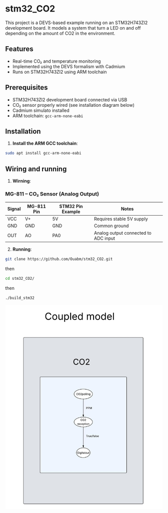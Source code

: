 # stm32_CO2
This project is a DEVS-based example running on an STM32H743ZI2 development board. It models a system that turn a LED on and off depending on the amount of CO2 in the environment.

## Features

- Real-time CO₂ and temperature monitoring
- Implemented using the DEVS formalism with Cadmium
- Runs on STM32H743ZI2 using ARM toolchain

## Prerequisites

- STM32H743ZI2 development board connected via USB
- CO₂ sensor properly wired (see installation diagram below)
- Cadmium simulato installed
- ARM toolchain: `gcc-arm-none-eabi`

## Installation

1. **Install the ARM GCC toolchain**:

```bash
sudo apt install gcc-arm-none-eabi
```
## Wiring and running 
1. **Wirning**:

### MG-811 – CO₂ Sensor (Analog Output)

| Signal | MG-811 Pin | STM32 Pin Example | Notes                                 |
|--------|------------|-------------------|---------------------------------------|
| VCC    | V+         | 5V                | Requires stable 5V supply             |
| GND    | GND        | GND               | Common ground                         |
| OUT    | AO         | PA0               | Analog output connected to ADC input  |


2. **Running**:

```bash
git clone https://github.com/Ouabm/stm32_CO2.git
```
  then
```bash
cd stm32_CO2/
```
  then
```bash
./build_stm32
```
![Aperçu](assets/img.jpeg)
